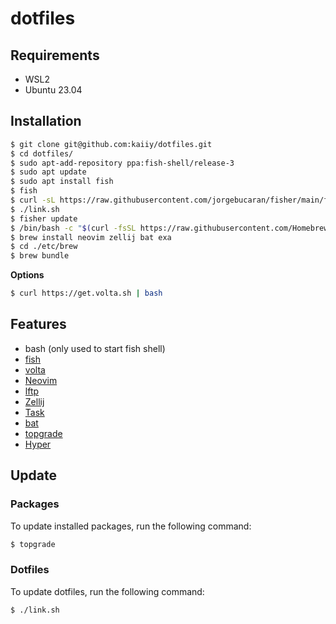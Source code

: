 # dotfiles 

## Requirements

- WSL2
- Ubuntu 23.04

## Installation

```sh
$ git clone git@github.com:kaiiy/dotfiles.git
$ cd dotfiles/
$ sudo apt-add-repository ppa:fish-shell/release-3
$ sudo apt update
$ sudo apt install fish
$ fish
$ curl -sL https://raw.githubusercontent.com/jorgebucaran/fisher/main/functions/fisher.fish | source && fisher install jorgebucaran/fisher
$ ./link.sh
$ fisher update
$ /bin/bash -c "$(curl -fsSL https://raw.githubusercontent.com/Homebrew/install/HEAD/install.sh)"
$ brew install neovim zellij bat exa
$ cd ./etc/brew
$ brew bundle
```

**Options**


```sh
$ curl https://get.volta.sh | bash
```

## Features

- bash (only used to start fish shell)
- [fish](https://github.com/fish-shell/fish-shell)
- [volta](https://github.com/volta-cli/volta)
- [Neovim](https://github.com/neovim/neovim) 
- [lftp](https://packages.ubuntu.com/jammy/lftp)
- [Zellij](https://github.com/zellij-org/zellij)
- [Task](https://taskfile.dev)
- [bat](https://github.com/sharkdp/bat)
- [topgrade](https://github.com/topgrade-rs/topgrade)
- [Hyper](https://github.com/vercel/hyper)

## Update

### Packages

To update installed packages, run the following command:

```sh
$ topgrade
```

### Dotfiles

To update dotfiles, run the following command:

```sh
$ ./link.sh
```
